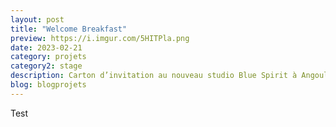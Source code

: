 ```yaml
---
layout: post
title: "Welcome Breakfast"
preview: https://i.imgur.com/5HITPla.png
date: 2023-02-21
category: projets 
category2: stage
description: Carton d’invitation au nouveau studio Blue Spirit à Angoulême
blog: blogprojets
---
```


Test
